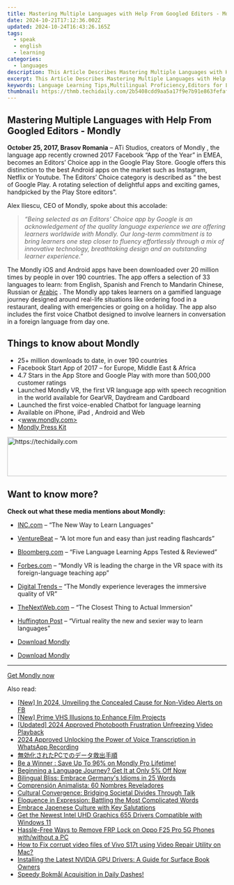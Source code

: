 ```yaml
---
title: Mastering Multiple Languages with Help From Googled Editors - Mondly
date: 2024-10-21T17:12:36.002Z
updated: 2024-10-24T16:43:26.165Z
tags:
  - speak
  - english
  - learning
categories:
  - languages
description: This Article Describes Mastering Multiple Languages with Help From Googled Editors - Mondly
excerpt: This Article Describes Mastering Multiple Languages with Help From Googled Editors - Mondly
keywords: Language Learning Tips,Multilingual Proficiency,Editors for Language Learning,Language Editing Tools,Translation Software Improvement,Dual Language Enhancement Techniques,Collaborative Language Editing Platforms
thumbnail: https://thmb.techidaily.com/2b5408cdd9aa5a17f9e7b91e863fefaf73cf6e1aca47c82b58449d867a0d4a44.jpg
---
```


## Mastering Multiple Languages with Help From Googled Editors - Mondly

**October 25, 2017, Brasov Romania** – ATi Studios, creators of Mondly  , the language app recently crowned 2017 Facebook “App of the Year” in EMEA, becomes an Editors’ Choice app in the Google Play Store. Google offers this distinction to the best Android apps on the market such as Instagram, Netflix or Youtube. The Editors’ Choice category is described as “  the best of Google Play. A rotating selection of delightful apps and exciting games, handpicked by the Play Store editors”.

 Alex Iliescu, CEO of Mondly, spoke about this accolade:

> _“Being selected as an Editors’ Choice app by Google is an acknowledgement of the quality language experience we are offering learners worldwide with Mondly. Our long-term commitment is to bring learners one step closer to fluency effortlessly through a mix of innovative technology, breathtaking design and an outstanding learner experience.”_

 The Mondly iOS and Android apps have been downloaded over 20 million times by people in over 190 countries. The app offers a selection of 33 languages to learn: from English, Spanish and French to Mandarin Chinese, Russian or [Arabic](https://shop.mondly.com/affiliate.php?ACCOUNT=ATISTUDI&AFFILIATE=108875&PATH=https://www.mondly.com?AFFILIATE=108875) . The Mondly app takes learners on a gamified language journey designed around real-life situations like ordering food in a restaurant, dealing with emergencies or going on a holiday. The app also includes the first voice Chatbot designed to involve learners in conversation in a foreign language from day one.

## Things to know about Mondly

* 25+ million downloads to date, in over 190 countries
* Facebook Start App of 2017 – for Europe, Middle East & Africa
* 4.7 Stars in the App Store and Google Play with more than 500,000 customer ratings
* Launched Mondly VR, the first VR language app with speech recognition in the world available for GearVR, Daydream and Cardboard
* Launched the first voice-enabled Chatbot for language learning
* Available on iPhone, iPad , Android and Web
* <www.mondly.com>
* [Mondly Press Kit](https://www.dropbox.com/sh/vo4j5214zvwdxy5/AAC20VxIgpuiEe7ED2%5F37VNEa?dl=0)

<!-- affiliate ads begin -->
<a href="https://aligracehair.sjv.io/c/5597632/1880944/19272" target="_top" id="1880944">
  <img src="//a.impactradius-go.com/display-ad/19272-1880944" border="0" alt="https://techidaily.com" width="728" height="90"/>
</a>
<img height="0" width="0" src="https://aligracehair.sjv.io/i/5597632/1880944/19272" style="position:absolute;visibility:hidden;" border="0" />
<!-- affiliate ads end -->

## Want to know more?

**Check out what these media mentions about Mondly:**

* [INC.com](https://www.inc.com/joseph-steinberg/the-new-way-to-learn-languages-virtual-reality%5F1.html) – “The New Way to Learn Languages”
* [VentureBeat](https://venturebeat.com/2016/09/06/5-bots-to-try-this-week-medium-hi-startups-stylebox-mondly-and-magic-eight-bot/)  – “A lot more fun and easy than just reading flashcards”
* [Bloomberg.com](https://www.bloomberg.com/news/articles/2017-07-21/five-language-learning-apps-tested-and-reviewed) –  “Five Language Learning Apps Tested & Reviewed”
* [Forbes.com](https://www.forbes.com/sites/forbesnycouncil/2018/05/10/how-new-technologies-are-changing-language-learning-for-better-and-worse/#50fcb412a178)  – “Mondly VR is leading the charge in the VR space with its foreign-language teaching app”
* [Digital Trends –](https://www.digitaltrends.com/virtual-reality/mondly-virtual-reality-languages-samsung-gear-vr-rosetta-stone/)  “The Mondly experience leverages the immersive quality of VR”
* [TheNextWeb.com](https://thenextweb.com/apps/2017/02/15/mondlys-vr-language-learning-app-is-the-closest-thing-to-actual-immersion/#.tnw%5FpzLJRkzn)  – “The Closest Thing to Actual Immersion”
* [Huffington Post](http://www.huffingtonpost.com/entry/virtual-reality-the-new-and-sexier-way-to-learn-languages%5Fus%5F5983c162e4b00833d1de26e2)  – “Virtual reality the new and sexier way to learn languages”

* [Download Mondly](https://www.facebook.com/sharer/sharer.php?u=https%3A%2F%2Fwww.mondly.com%2Fblog%2Fgoogle-picks-mondly-editors-choice-language-app%2F&t=Google+Picks+Mondly+as+New+Editors%E2%80%99+Choice+Language+App "Share on Facebook")
* [Download Mondly](https://shop.mondly.com/affiliate.php?ACCOUNT=ATISTUDI&AFFILIATE=108875&PATH=https://www.mondly.com?AFFILIATE=108875)

---

[Get Mondly now](https://adjt.mondly.com/5ixfg4k?campaign=blog-post-id-739&fallback=https%3A%2F%2Fapp.mondly.com%3Futm%5Fmedium%3Dblog%5Fblog-post-id-739%26utm%5Fsource%3Dblog-post-id-739&redirect%5Fmacos=https%3A%2F%2Fapp.mondly.com%3Futm%5Fmedium%3Dblog%5Fblog-post-id-739%26utm%5Fsource%3Dblog-post-id-739&redirect%5Fandroid=https%3A%2F%2Fplay.google.com%2Fstore%2Fapps%2Fdetails%3Fid%3Dcom.atistudios.mondly.languages%3Futm%5Fmedium%3Dblog%5Fblog-post-id-739%26utm%5Fsource%3Dblog-post-id-739&redirect%5Fios=https%3A%2F%2Fapps.apple.com%2Fapp%2Fapple-store%2Fid987873536%3Fpt%3D78954800%26ct%3Dblog-post-id-739%26mt%3D8 "Get Mondly now")

<ins class="adsbygoogle"
     style="display:block"
     data-ad-format="autorelaxed"
     data-ad-client="ca-pub-7571918770474297"
     data-ad-slot="1223367746"></ins>

<ins class="adsbygoogle"
     style="display:block"
     data-ad-client="ca-pub-7571918770474297"
     data-ad-slot="8358498916"
     data-ad-format="auto"
     data-full-width-responsive="true"></ins>

<span class="atpl-alsoreadstyle">Also read:</span>
<div><ul>
<li><a href="https://facebook-video-content.techidaily.com/new-in-2024-unveiling-the-concealed-cause-for-non-video-alerts-on-fb/"><u>[New] In 2024, Unveiling the Concealed Cause for Non-Video Alerts on FB</u></a></li>
<li><a href="https://vp-tips.techidaily.com/new-prime-vhs-illusions-to-enhance-film-projects/"><u>[New] Prime VHS Illusions to Enhance Film Projects</u></a></li>
<li><a href="https://article-tips.techidaily.com/updated-2024-approved-photobooth-frustration-unfreezing-video-playback/"><u>[Updated] 2024 Approved Photobooth Frustration Unfreezing Video Playback</u></a></li>
<li><a href="https://remote-screen-capture.techidaily.com/2024-approved-unlocking-the-power-of-voice-transcription-in-whatsapp-recording/"><u>2024 Approved Unlocking the Power of Voice Transcription in WhatsApp Recording</u></a></li>
<li><a href="https://discover-answers.techidaily.com/1728487596920-pc/"><u>無効化されたPCでのデータ救出手順</u></a></li>
<li><a href="https://mondly-stories.techidaily.com/1719579824338-be-a-winner-save-up-to-96-on-mondly-pro-lifetime/"><u>Be a Winner : Save Up To 96% on Mondly Pro Lifetime!</u></a></li>
<li><a href="https://mondly-stories.techidaily.com/beginning-a-language-journey-get-it-at-only-5-off-now/"><u>Beginning a Language Journey? Get It at Only 5% Off Now</u></a></li>
<li><a href="https://mondly-stories.techidaily.com/bilingual-bliss-embrace-germanys-idioms-in-25-words/"><u>Bilingual Bliss: Embrace Germany's Idioms in 25 Words</u></a></li>
<li><a href="https://mondly-stories.techidaily.com/comprension-animalista-60-nombres-reveladores/"><u>Comprensión Animalista: 60 Nombres Reveladores</u></a></li>
<li><a href="https://mondly-stories.techidaily.com/cultural-convergence-bridging-societal-divides-through-talk/"><u>Cultural Convergence: Bridging Societal Divides Through Talk</u></a></li>
<li><a href="https://mondly-stories.techidaily.com/eloquence-in-expression-battling-the-most-complicated-words/"><u>Eloquence in Expression: Battling the Most Complicated Words</u></a></li>
<li><a href="https://mondly-stories.techidaily.com/embrace-japenese-culture-with-key-salutations/"><u>Embrace Japenese Culture with Key Salutations</u></a></li>
<li><a href="https://driver-download.techidaily.com/get-the-newest-intel-uhd-graphics-655-drivers-compatible-with-windows-11/"><u>Get the Newest Intel UHD Graphics 655 Drivers Compatible with Windows 11</u></a></li>
<li><a href="https://android-frp.techidaily.com/hassle-free-ways-to-remove-frp-lock-on-oppo-f25-pro-5g-phones-withwithout-a-pc-by-drfone-android/"><u>Hassle-Free Ways to Remove FRP Lock on Oppo F25 Pro 5G Phones with/without a PC</u></a></li>
<li><a href="https://blog-min.techidaily.com/how-to-fix-corrupt-video-files-of-vivo-s17t-using-video-repair-utility-on-mac-by-stellar-video-repair-mobile-video-repair/"><u>How to Fix corrupt video files of Vivo S17t using Video Repair Utility on Mac?</u></a></li>
<li><a href="https://hardware-help.techidaily.com/installing-the-latest-nvidia-gpu-drivers-a-guide-for-surface-book-owners/"><u>Installing the Latest NVIDIA GPU Drivers: A Guide for Surface Book Owners</u></a></li>
<li><a href="https://mondly-stories.techidaily.com/1719579878027-speedy-bokmal-acquisition-in-daily-dashes/"><u>Speedy Bokmål Acquisition in Daily Dashes!</u></a></li>
</ul></div>

